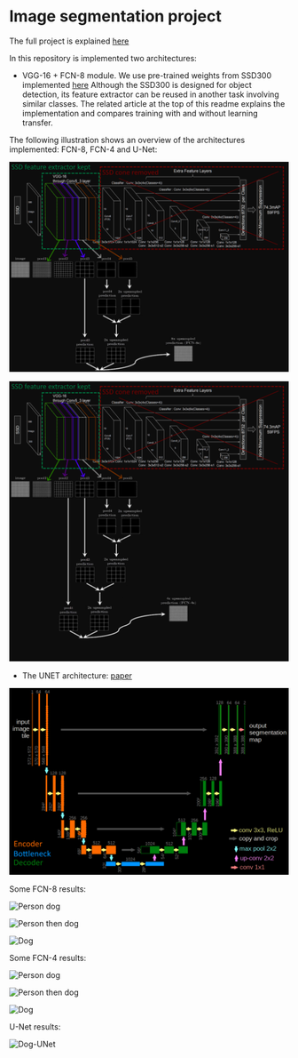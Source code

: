 # Image segmentation project

The full project is explained [here](https://apiquet.com/2021/01/03/segmentation-model-implementation/)

In this repository is implemented two architectures:

* VGG-16 + FCN-8 module. We use pre-trained weights from SSD300 implemented [here](https://github.com/Apiquet/Tracking_SSD_ReID)
Although the SSD300 is designed for object detection, its feature extractor can be reused in another task involving similar classes.
The related article at the top of this readme explains the implementation and compares training with and without learning transfer.

The following illustration shows an overview of the architectures implemented: FCN-8, FCN-4 and U-Net:

![FCN8](imgs/fcn8.png)

![FCN4](imgs/fcn4.png)

* The UNET architecture: [paper](https://arxiv.org/pdf/1505.04597.pdf)

![U-Net](imgs/unet.png)

Some FCN-8 results:

![Person dog](imgs/fcn8_example1.gif)

![Person then dog](imgs/fcn8_example2.gif)

![Dog](imgs/fcn8_example3.gif)


Some FCN-4 results:

![Person dog](imgs/fcn4_example1.gif)

![Person then dog](imgs/fcn4_example2.gif)

![Dog](imgs/fcn4_example3.gif)

U-Net results:

![Dog-UNet](imgs/unet_example1.gif)

